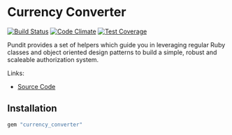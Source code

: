 # Currency Converter

[![Build Status](https://travis-ci.org/gearnode/currency_converter.svg)](https://travis-ci.org/gearnode/currency_converter)
[![Code Climate](https://codeclimate.com/github/gearnode/currency_converter/badges/gpa.svg)](https://codeclimate.com/github/gearnode/currency_converter)
[![Test Coverage](https://codeclimate.com/github/gearnode/currency_converter/badges/coverage.svg)](https://codeclimate.com/github/gearnode/currency_converter/coverage)

Pundit provides a set of helpers which guide you in leveraging regular Ruby
classes and object oriented design patterns to build a simple, robust and
scaleable authorization system.

Links:

- [Source Code](https://github.com/elabs/pundit)

## Installation

``` ruby
gem "currency_converter"
```
